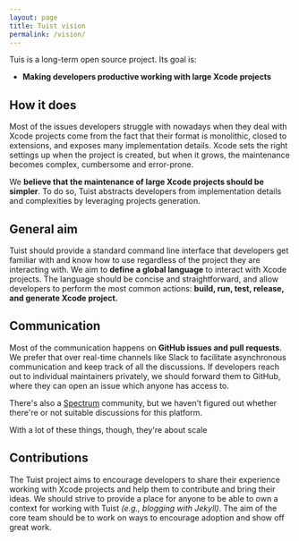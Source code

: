 ```yaml
---
layout: page
title: Tuist vision
permalink: /vision/
---
```


Tuis is a long-term open source project. Its goal is:

- **Making developers productive working with large Xcode projects**

## How it does
Most of the issues developers struggle with nowadays when they deal with Xcode projects come from the fact that their format is monolithic, closed to extensions, and exposes many implementation details. Xcode sets the right settings up when the project is created, but when it grows, the maintenance becomes complex, cumbersome and error-prone. 

We **believe that the maintenance of large Xcode projects should be simpler**. To do so, Tuist abstracts developers from implementation details and complexities by leveraging projects generation.

## General aim

Tuist should provide a standard command line interface that developers get familiar with and know how to use regardless of the project they are interacting with. We aim to **define a global language** to interact with Xcode projects. The language should be concise and straightforward, and allow developers to perform the most common actions: **build, run, test, release, and generate Xcode project.**

## Communication
Most of the communication happens on **GitHub issues and pull requests**. We prefer that over real-time channels like Slack to facilitate asynchronous communication and keep track of all the discussions. If developers reach out to individual maintainers privately, we should forward them to GitHub, where they can open an issue which anyone has access to.

There's also a [Spectrum](https://spectrum.chat/tuist) community, but we haven't figured out whether there're or not suitable discussions for this platform.

With a lot of these things, though, they're about scale

## Contributions

The Tuist project aims to encourage developers to share their experience working with Xcode projects and help them to contribute and bring their ideas. We should strive to provide a place for anyone to be able to own a context for working with Tuist *(e.g., blogging with Jekyll)*. The aim of the core team should be to work on ways to encourage adoption and show off great work.